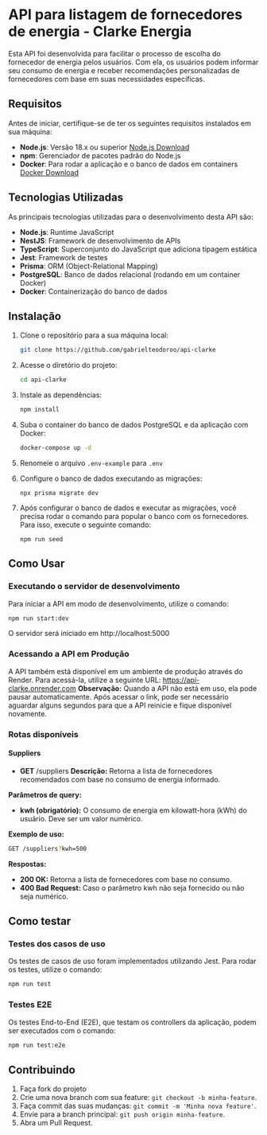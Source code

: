 # API para listagem de fornecedores de energia - Clarke Energia

Esta API foi desenvolvida para facilitar o processo de escolha do fornecedor de energia pelos usuários. Com ela, os usuários podem informar seu consumo de energia e receber recomendações personalizadas de fornecedores com base em suas necessidades específicas.

## Requisitos

Antes de iniciar, certifique-se de ter os seguintes requisitos instalados em sua máquina:

- **Node.js**: Versão 18.x ou superior [Node.js Download](https://nodejs.org/)
- **npm**: Gerenciador de pacotes padrão do Node.js
- **Docker**: Para rodar a aplicação e o banco de dados em containers [Docker Download](https://www.docker.com/)

## Tecnologias Utilizadas

As principais tecnologias utilizadas para o desenvolvimento desta API são:

- **Node.js**: Runtime JavaScript
- **NestJS**: Framework de desenvolvimento de APIs
- **TypeScript**: Superconjunto do JavaScript que adiciona tipagem estática
- **Jest**: Framework de testes
- **Prisma**: ORM (Object-Relational Mapping)
- **PostgreSQL**: Banco de dados relacional (rodando em um container Docker)
- **Docker**: Containerização do banco de dados

## Instalação

1. Clone o repositório para a sua máquina local:

   ```bash
   git clone https://github.com/gabrielteodoroo/api-clarke
   ```
2. Acesse o diretório do projeto:

   ```bash
   cd api-clarke
   ```
3. Instale as dependências:

   ```bash
   npm install 
   ```
4. Suba o container do banco de dados PostgreSQL e da aplicação com Docker:

      ```bash
      docker-compose up -d
      ```

5. Renomeie o arquivo `.env-example` para `.env`

6. Configure o banco de dados executando as migrações:

    ```base
    npx prisma migrate dev
    ```

7. Após configurar o banco de dados e executar as migrações, você precisa rodar o comando para popular o banco com os fornecedores. Para isso, execute o seguinte comando:

    ```base
    npm run seed
    ```

## Como Usar

### Executando o servidor de desenvolvimento

Para iniciar a API em modo de desenvolvimento, utilize o comando:

   ```bash
   npm run start:dev
   ```

O servidor será iniciado em http://localhost:5000

### Acessando a API em Produção

A API também está disponível em um ambiente de produção através do Render. Para acessá-la, utilize a seguinte URL: https://api-clarke.onrender.com
**Observação:** Quando a API não está em uso, ela pode pausar automaticamente. Após acessar o link, pode ser necessário aguardar alguns segundos para que a API reinicie e fique disponível novamente.

### Rotas disponíveis

#### Suppliers

+ **GET** /suppliers
**Descrição:** Retorna a lista de fornecedores recomendados com base no consumo de energia informado.

**Parâmetros de query:**
+ **kwh (obrigatório):**  O consumo de energia em kilowatt-hora (kWh) do usuário. Deve ser um valor numérico.

**Exemplo de uso:**

```bash
GET /suppliers?kwh=500
```


**Respostas:**
+ **200 OK:** Retorna a lista de fornecedores com base no consumo.
+ **400 Bad Request:** Caso o parâmetro kwh não seja fornecido ou não seja numérico.

## Como testar

### Testes dos casos de uso

Os testes de casos de uso foram implementados utilizando Jest. Para rodar os testes, utilize o comando:

   ```bash
   npm run test
   ```

### Testes E2E
Os testes End-to-End (E2E), que testam os controllers da aplicação, podem ser executados com o comando:

   ```bash
   npm run test:e2e
   ```

## Contribuindo

1. Faça fork do projeto
2. Crie uma nova branch com sua feature: `git checkout -b minha-feature`.
3. Faça commit das suas mudanças: `git commit -m 'Minha nova feature'`.
4. Envie para a branch principal: `git push origin minha-feature`.
5. Abra um Pull Request.